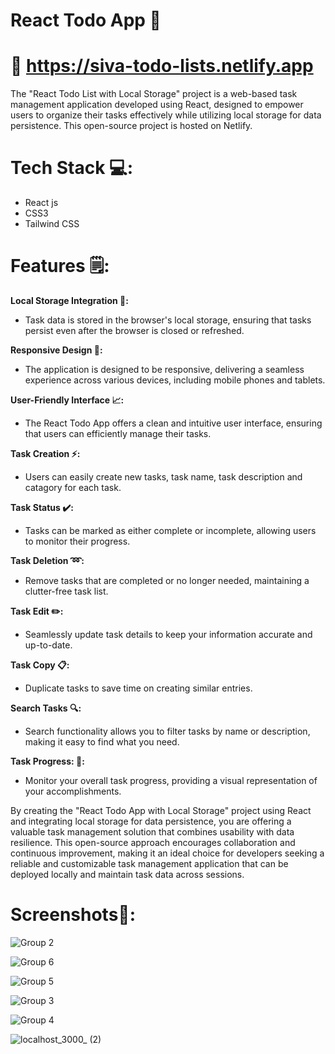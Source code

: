 # React Todo App 📝

# 🔗 https://siva-todo-lists.netlify.app

The "React Todo List with Local Storage" project is a web-based task management application developed using React, designed to empower users to organize their tasks effectively while utilizing local storage for data persistence. This open-source project is hosted on Netlify.

# Tech Stack 💻:

* React js
* CSS3
* Tailwind CSS
  
# Features 🗒:

**Local Storage Integration 🔧:**

* Task data is stored in the browser's local storage, ensuring that tasks persist even after the browser is closed or refreshed.

**Responsive Design 📱:**

* The application is designed to be responsive, delivering a seamless experience across various devices, including mobile phones and tablets.

**User-Friendly Interface 📈:**

* The React Todo App offers a clean and intuitive user interface, ensuring that users can efficiently manage their tasks.
  
**Task Creation ⚡:**

* Users can easily create new tasks, task name, task description and catagory for each task.
  
**Task Status ✔️:**

* Tasks can be marked as either complete or incomplete, allowing users to monitor their progress.

**Task Deletion ➿:**

* Remove tasks that are completed or no longer needed, maintaining a clutter-free task list.

**Task Edit ✏️:**

*  Seamlessly update task details to keep your information accurate and up-to-date.

**Task Copy 📋:**

* Duplicate tasks to save time on creating similar entries.

**Search Tasks 🔍:**

* Search functionality allows you to filter tasks by name or description, making it easy to find what you need.

**Task Progress: 🔄:**

*  Monitor your overall task progress, providing a visual representation of your accomplishments.




By creating the "React Todo App with Local Storage" project using React and integrating local storage for data persistence, you are offering a valuable task management solution that combines usability with data resilience. This open-source approach encourages collaboration and continuous improvement, making it an ideal choice for developers seeking a reliable and customizable task management application that can be deployed locally and maintain task data across sessions.


# Screenshots📸:

![Group 2](https://github.com/iamvijay98/React-TodoApp/assets/133564952/75a908d5-e44c-40b5-9bea-29c305e8b30f)

![Group 6](https://github.com/iamvijay98/React-TodoApp/assets/133564952/efc14399-2800-4abe-8428-01205d06f56b)

![Group 5](https://github.com/iamvijay98/React-TodoApp/assets/133564952/26de7681-cdf4-4274-aad4-82d4ec160556)

![Group 3](https://github.com/iamvijay98/React-TodoApp/assets/133564952/d70bcf10-c0bb-4535-9c7a-ac92cd507f90)

![Group 4](https://github.com/iamvijay98/React-TodoApp/assets/133564952/ead2a137-f5e6-4645-9022-754ad59c796a)

![localhost_3000_ (2)](https://github.com/iamvijay98/React-TodoApp/assets/133564952/34f73c9c-6bb2-48a9-ad93-ef9e6bc25df3)


